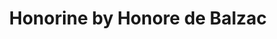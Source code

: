 ---
title: Honorine by Honore de Balzac
categories: [Fiction Literature,Fantasy Novel]
tags: [Fiction Literature,France]
---
